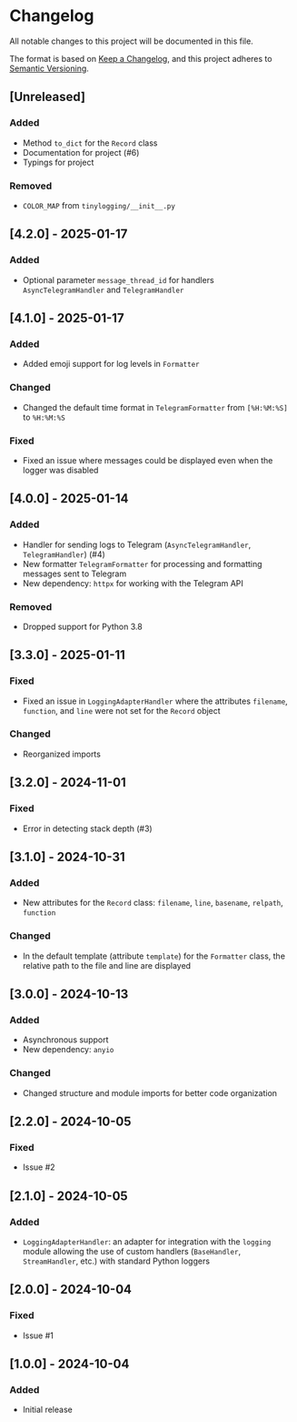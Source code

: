 # Changelog

All notable changes to this project will be documented in this file.

The format is based on [Keep a Changelog](https://keepachangelog.com/en/1.0.0/),
and this project adheres to [Semantic Versioning](https://semver.org/spec/v2.0.0.html).

## [Unreleased]

### Added

- Method `to_dict` for the `Record` class
- Documentation for project (#6)
- Typings for project

### Removed

- `COLOR_MAP` from `tinylogging/__init__.py`

## [4.2.0] - 2025-01-17

### Added

- Optional parameter `message_thread_id` for handlers `AsyncTelegramHandler` and `TelegramHandler`

## [4.1.0] - 2025-01-17

### Added

- Added emoji support for log levels in `Formatter`

### Changed

- Changed the default time format in `TelegramFormatter` from `[%H:%M:%S]` to `%H:%M:%S`

### Fixed

- Fixed an issue where messages could be displayed even when the logger was disabled

## [4.0.0] - 2025-01-14

### Added

- Handler for sending logs to Telegram (`AsyncTelegramHandler`, `TelegramHandler`) (#4)
- New formatter `TelegramFormatter` for processing and formatting messages sent to Telegram
- New dependency: `httpx` for working with the Telegram API

### Removed

- Dropped support for Python 3.8

## [3.3.0] - 2025-01-11

### Fixed

- Fixed an issue in `LoggingAdapterHandler` where the attributes `filename`, `function`, and `line` were not set for the `Record` object

### Changed

- Reorganized imports

## [3.2.0] - 2024-11-01

### Fixed

- Error in detecting stack depth (#3)

## [3.1.0] - 2024-10-31

### Added

- New attributes for the `Record` class: `filename`, `line`, `basename`, `relpath`, `function`

### Changed

- In the default template (attribute `template`) for the `Formatter` class, the relative path to the file and line are displayed

## [3.0.0] - 2024-10-13

### Added

- Asynchronous support
- New dependency: `anyio`

### Changed

- Changed structure and module imports for better code organization

## [2.2.0] - 2024-10-05

### Fixed

- Issue #2

## [2.1.0] - 2024-10-05

### Added

- `LoggingAdapterHandler`: an adapter for integration with the `logging` module allowing the use of custom handlers (`BaseHandler`, `StreamHandler`, etc.) with standard Python loggers

## [2.0.0] - 2024-10-04

### Fixed

- Issue #1

## [1.0.0] - 2024-10-04

### Added

- Initial release
